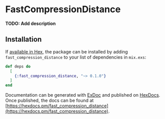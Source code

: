 # FastCompressionDistance

**TODO: Add description**

## Installation

If [available in Hex](https://hex.pm/docs/publish), the package can be installed
by adding `fast_compression_distance` to your list of dependencies in `mix.exs`:

```elixir
def deps do
  [
    {:fast_compression_distance, "~> 0.1.0"}
  ]
end
```

Documentation can be generated with [ExDoc](https://github.com/elixir-lang/ex_doc)
and published on [HexDocs](https://hexdocs.pm). Once published, the docs can
be found at [https://hexdocs.pm/fast_compression_distance](https://hexdocs.pm/fast_compression_distance).

